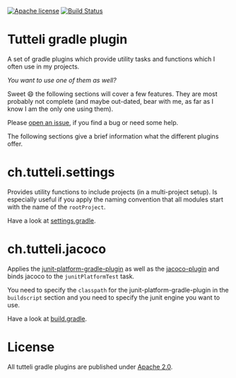 [![Apache license](https://img.shields.io/badge/license-Apache%202.0-brightgreen.svg)](http://opensource.org/licenses/Apache2.0)
[![Build Status](https://travis-ci.org/robstoll/tutteli-gradle-plugin.svg?branch=master)](https://travis-ci.org/robstoll/tutteli-gradle-plugin/branches)

# Tutteli gradle plugin
A set of gradle plugins which provide utility tasks and functions which I often use in my projects.

*You want to use one of them as well?*

Sweet :smile: the following sections will cover a few features.
They are most probably not complete
(and maybe out-dated, bear with me, as far as I know I am the only one using them).

Please [open an issue](https://github.com/robstoll/tutteli-gradle-plugin/issues/new),
if you find a bug or need some help.

The following sections give a brief information what the different plugins offer.

# ch.tutteli.settings
Provides utility functions to include projects (in a multi-project setup).
Is especially useful if you apply the naming convention that all modules start with the name of the `rootProject`.

Have a look at [settings.gradle](https://github.com/robstoll/tutteli-gradle-plugin/tree/master/settings.gradle).

# ch.tutteli.jacoco
Applies the [junit-platform-gradle-plugin](https://junit.org/junit5/docs/current/user-guide/#running-tests-build-gradle)
as well as the [jacoco-plugin](https://docs.gradle.org/current/userguide/jacoco_plugin.html)
and binds jacoco to the `junitPlatformTest` task.

You need to specify the `classpath` for the junit-platform-gradle-plugin in the `buildscript` section 
and you need to specify the junit engine you want to use. 

Have a look at [build.gradle](https://github.com/robstoll/tutteli-gradle-plugin/tree/master/build.gradle).

# License
All tutteli gradle plugins are published under [Apache 2.0](http://opensource.org/licenses/Apache2.0).
